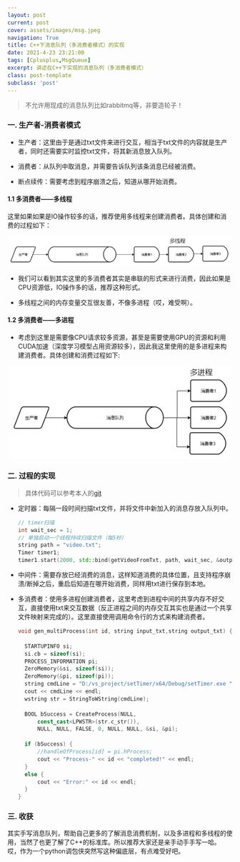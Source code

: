 ```yaml
---
layout: post
current: post
cover: assets/images/msg.jpeg
navigation: True
title: C++下消息队列（多消费者模式）的实现
date: 2021-4-23 23:21:00
tags: [Cplusplus,MsgQueue]
excerpt: 讲述在C++下实现的消息队列（多消费者模式）
class: post-template
subclass: 'post'
---
```



> 不允许用现成的消息队列比如rabbitmq等，非要造轮子！

### 一. 生产者-消费者模式

* 生产者：这里由于是通过txt文件来进行交互，相当于txt文件的内容就是生产者，同时还需要实时监控txt文件，将其新消息放入队列。
* 消费者：从队列中取消息，并需要告诉队列该条消息已经被消费。

* 断点续传：需要考虑到程序崩溃之后，知道从哪开始消费。

#### 1.1 多消费者——多线程

这里如果如果是IO操作较多的话，推荐使用多线程来创建消费者。具体创建和消费的过程如下：

![](https://raw.githubusercontent.com/yy2lyx/picgo/admin/img/sumer_1.png)

* 我们可以看到其实这里的多消费者其实是串联的形式来进行消费，因此如果是CPU资源低，IO操作多的话，推荐这种形式。

* 多线程之间的内存变量交互很友善，不像多进程（哎，难受啊）。

#### 1.2 多消费者——多进程

* 考虑到这里是需要像CPU请求较多资源，甚至是需要使用GPU的资源和利用CUDA加速（深度学习模型占用资源较多），因此我这里使用的是多进程来构建消费者。具体创建和消费过程如下:

![](https://raw.githubusercontent.com/yy2lyx/picgo/admin/img/sumer_2.png)

### 二. 过程的实现

> 具体代码可以参考本人的[git](https://github.com/yy2lyx/CplusDemos/tree/main/messageQueue)

* 定时器：每隔一段时间扫描txt文件，并将文件中新加入的消息存放入队列中。

  ```C++
  // timer扫描
  int wait_sec = 1;
  // 单独启动一个线程持续扫描文件（每5秒）
  string path = "video.txt";
  Timer timer1;
  timer1.start(2000, std::bind(getVideoFromTxt, path, wait_sec, &output));
  ```

  

* 中间件：需要存放已经消费的消息，这样知道消费的具体位置，且支持程序崩溃/断掉之后，重启后知道在哪开始消费，同样用txt进行保存到本地。

* 多消费者：使用多进程创建消费者，这里考虑到进程中间的共享内存不好交互，直接使用txt来交互数据（反正进程之间的内存交互其实也是通过一个共享文件映射来完成的）。这里直接使用调用命令行的方式来构建消费者。

  ```C++
  void gen_multiProcess(int id, string input_txt,string output_txt) {
  
  	STARTUPINFO si;
  	si.cb = sizeof(si);
  	PROCESS_INFORMATION pi;
  	ZeroMemory(&si, sizeof(si));
  	ZeroMemory(&pi, sizeof(pi));
  	string cmdLine = "D:/vs_project/setTimer/x64/Debug/setTimer.exe " + input_txt + " " + output_txt;
  	cout << cmdLine << endl;
  	wstring str = StringToWString(cmdLine);
  
  	BOOL bSuccess = CreateProcess(NULL,
  		const_cast<LPWSTR>(str.c_str()),
  		NULL, NULL, FALSE, 0, NULL, NULL, &si, &pi);
  
  	if (bSuccess) {
  		//handleOfProcess[id] = pi.hProcess;
  		cout << "Process-" << id << "completed!" << endl;
  	}
  	else {
  		cout << "Error:" << id << endl;
  	}
  }
  ```

### 三. 收获

其实手写消息队列，帮助自己更多的了解消息消费机制，以及多进程和多线程的使用，当然了也更了解了C++的标准库。所以推荐大家还是亲手动手手写一哈。哎，作为一个python调包侠突然写这种偏底层，有点难受好吧。